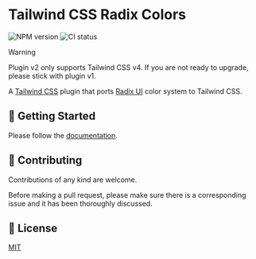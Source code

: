 # Tailwind CSS Radix Colors

![NPM version](https://img.shields.io/npm/v/tailwindcss-radix-colors)
![CI status](https://img.shields.io/github/actions/workflow/status/mrcaidev/tailwindcss-radix-colors/ci.yaml?label=ci)

> [!WARNING]
>
> Plugin v2 only supports Tailwind CSS v4. If you are not ready to upgrade, please stick with plugin v1.

A [Tailwind CSS](https://tailwindcss.com/) plugin that ports [Radix UI](https://www.radix-ui.com/) color system to Tailwind CSS.

## 🚀 Getting Started

Please follow the [documentation](https://tailwindcss-radix-colors.mrcai.dev).

## 🤝 Contributing

Contributions of any kind are welcome.

Before making a pull request, please make sure there is a corresponding issue and it has been thoroughly discussed.

## 📜 License

[MIT](LICENSE)
